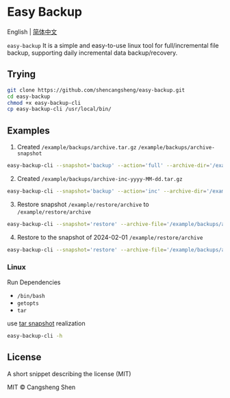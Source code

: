 # Easy Backup

English | [简体中文](./i18n/README.zh-cn.md)

`easy-backup` It is a simple and easy-to-use linux tool for full/incremental file backup, supporting daily incremental data backup/recovery.

## Trying

```bash
git clone https://github.com/shencangsheng/easy-backup.git
cd easy-backup
chmod +x easy-backup-cli
cp easy-backup-cli /usr/local/bin/
```

## Examples

1. Created `/example/backups/archive.tar.gz` `/example/backups/archive-snapshot`

```bash
easy-backup-cli --snapshot='backup' --action='full' --archive-dir='/example/archive' --output-path='/example/backups'
```

2. Created `/example/backups/archive-inc-yyyy-MM-dd.tar.gz`

```bash
easy-backup-cli --snapshot='backup' --action='inc' --archive-dir='/example/archive' --output-path='/example/backups'
```

3. Restore snapshot `/example/restore/archive` to `/example/restore/archive`

```bash
easy-backup-cli --snapshot='restore' --archive-file='/example/backups/archive.tar.gz' --output-path='/example/restore'
```

4. Restore to the snapshot of 2024-02-01 `/example/restore/archive`

```bash
easy-backup-cli --snapshot='restore' --archive-file='/example/backups/archive.tar.gz' --output-path='/example/restore' --end-date='2024-02-01'
```

### Linux

Run Dependencies

- `/bin/bash`
- `getopts`
- `tar`

use [tar snapshot](https://www.gnu.org/software/tar/manual/html_node/Incremental-Dumps.html) realization

```bash
easy-backup-cli -h
```

## License

A short snippet describing the license (MIT)

MIT © Cangsheng Shen

